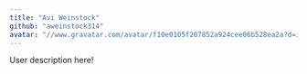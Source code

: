 ```yaml
---
title: "Avi Weinstock"
github: "aweinstock314"
avatar: "//www.gravatar.com/avatar/f10e0105f207852a924cee06b528ea2a?d=identicon"
---
```


User description here!

